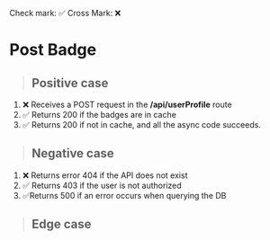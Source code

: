 Check mark: ✅
Cross Mark: ❌

# Post Badge

> ## Positive case

1. ❌ Receives a POST request in the **/api/userProfile** route
2. ✅ Returns 200 if the badges are in cache
3. ✅ Returns 200 if not in cache, and all the async code succeeds.

> ## Negative case

1. ❌ Returns error 404 if the API does not exist
2. ✅ Returns 403 if the user is not authorized
3. ✅Returns 500 if an error occurs when querying the DB

> ## Edge case
